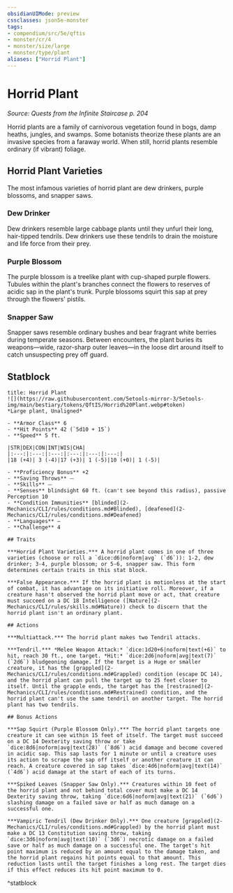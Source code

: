 ```yaml
---
obsidianUIMode: preview
cssclasses: json5e-monster
tags:
- compendium/src/5e/qftis
- monster/cr/4
- monster/size/large
- monster/type/plant
aliases: ["Horrid Plant"]
---
```

# Horrid Plant
*Source: Quests from the Infinite Staircase p. 204*  

Horrid plants are a family of carnivorous vegetation found in bogs, damp heaths, jungles, and swamps. Some botanists theorize these plants are an invasive species from a faraway world. When still, horrid plants resemble ordinary (if vibrant) foliage.

## Horrid Plant Varieties

The most infamous varieties of horrid plant are dew drinkers, purple blossoms, and snapper saws.

### Dew Drinker

Dew drinkers resemble large cabbage plants until they unfurl their long, hair-tipped tendrils. Dew drinkers use these tendrils to drain the moisture and life force from their prey.

### Purple Blossom

The purple blossom is a treelike plant with cup-shaped purple flowers. Tubules within the plant's branches connect the flowers to reserves of acidic sap in the plant's trunk. Purple blossoms squirt this sap at prey through the flowers' pistils.

### Snapper Saw

Snapper saws resemble ordinary bushes and bear fragrant white berries during temperate seasons. Between encounters, the plant buries its weapons—wide, razor-sharp outer leaves—in the loose dirt around itself to catch unsuspecting prey off guard.

## Statblock

```ad-statblock
title: Horrid Plant
![](https://raw.githubusercontent.com/5etools-mirror-3/5etools-img/main/bestiary/tokens/QftIS/Horrid%20Plant.webp#token)
*Large plant, Unaligned*

- **Armor Class** 6
- **Hit Points** 42 (`5d10 + 15`)
- **Speed** 5 ft.

|STR|DEX|CON|INT|WIS|CHA|
|:---:|:---:|:---:|:---:|:---:|:---:|
|18 (+4)| 3 (-4)|17 (+3)| 1 (-5)|10 (+0)| 1 (-5)|

- **Proficiency Bonus** +2
- **Saving Throws** ⏤
- **Skills** ⏤
- **Senses** blindsight 60 ft. (can't see beyond this radius), passive Perception 10
- **Condition Immunities** [blinded](2-Mechanics/CLI/rules/conditions.md#Blinded), [deafened](2-Mechanics/CLI/rules/conditions.md#Deafened)
- **Languages** —
- **Challenge** 4

## Traits

***Horrid Plant Varieties.*** A horrid plant comes in one of three varieties (choose or roll a `dice:d6|noform|avg` (`d6`)): 1-2, dew drinker; 3-4, purple blossom; or 5-6, snapper saw. This form determines certain traits in this stat block.

***False Appearance.*** If the horrid plant is motionless at the start of combat, it has advantage on its initiative roll. Moreover, if a creature hasn't observed the horrid plant move or act, that creature must succeed on a DC 18 Intelligence ([Nature](2-Mechanics/CLI/rules/skills.md#Nature)) check to discern that the horrid plant isn't an ordinary plant.

## Actions

***Multiattack.*** The horrid plant makes two Tendril attacks.

***Tendril.*** *Melee Weapon Attack:* `dice:1d20+6|noform|text(+6)` to hit, reach 30 ft., one target. *Hit:* `dice:2d6|noform|avg|text(7)` (`2d6`) bludgeoning damage. If the target is a Huge or smaller creature, it has the [grappled](2-Mechanics/CLI/rules/conditions.md#Grappled) condition (escape DC 14), and the horrid plant can pull the target up to 25 feet closer to itself. Until the grapple ends, the target has the [restrained](2-Mechanics/CLI/rules/conditions.md#Restrained) condition, and the horrid plant can't use the same tendril on another target. The horrid plant has two tendrils.

## Bonus Actions

***Sap Squirt (Purple Blossom Only).*** The horrid plant targets one creature it can see within 15 feet of itself. The target must succeed on a DC 14 Dexterity saving throw or take `dice:8d6|noform|avg|text(28)` (`8d6`) acid damage and become covered in acidic sap. This sap lasts for 1 minute or until a creature uses its action to scrape the sap off itself or another creature it can reach. A creature covered in sap takes `dice:4d6|noform|avg|text(14)` (`4d6`) acid damage at the start of each of its turns.

***Spiked Leaves (Snapper Saw Only).*** Creatures within 10 feet of the horrid plant and not behind total cover must make a DC 14 Dexterity saving throw, taking `dice:6d6|noform|avg|text(21)` (`6d6`) slashing damage on a failed save or half as much damage on a successful one.

***Vampiric Tendril (Dew Drinker Only).*** One creature [grappled](2-Mechanics/CLI/rules/conditions.md#Grappled) by the horrid plant must make a DC 13 Constitution saving throw, taking `dice:3d6|noform|avg|text(10)` (`3d6`) necrotic damage on a failed save or half as much damage on a successful one. The target's hit point maximum is reduced by an amount equal to the damage taken, and the horrid plant regains hit points equal to that amount. This reduction lasts until the target finishes a long rest. The target dies if this effect reduces its hit point maximum to 0.
```
^statblock